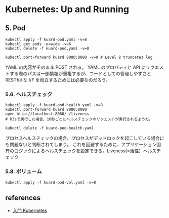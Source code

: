 # Kubernetes: Up and Running

## 5. Pod

```shell
kubectl apply -f kuard-pod.yaml -v=8
kubectl get pods -o=wide -v=6
kubectl delete -f kuard-pod.yaml -v=8

kubectl port-forward kuard 8080:8080 -v=9 # Level 8 truncates log
```

YAML の内容がそのまま POST される。
YAML のプロパティと API にリクエストする際のパスは一部情報が重複するが、コードとしての管理しやすさと RESTful な I/F を両立するためには必要なのだろう。

### 5.6. ヘルスチェック

```shell
kubectl apply -f kuard-pod-health.yaml -v=8
kubectl port-forward kuard 8080:8080
open http://localhost:8080/-/liveness
# k3sで実行した場合、10秒ごとにヘルスチェックのリクエストが実行されるようだ。

kubectl delete -f kuard-pod-health.yaml
```

プロセスヘルスチェックの場合、プロセスがデッドロックを起こしている場合にも問題ないと判断されてしまう。
これを回避するために、アプリケーション固有のロジックによるヘルスチェックを設定できる。Liveness(=活性）ヘルスチェック

### 5.8. ボリューム

```shell
kubectl apply -f kuard-pod-vol.yaml -v=8

```

## references

- [入門 Kubernetes](https://amzn.to/3aTfAZp)
